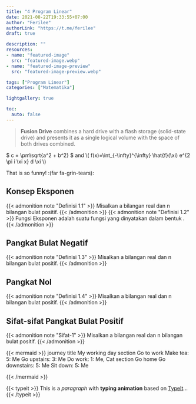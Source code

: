 ```yaml
---
title: "4 Program Linear"
date: 2021-08-22T19:33:55+07:00
author: "Ferilee"
authorLink: "https://t.me/ferilee"
draft: true

description: ""
resources:
- name: "featured-image"
  src: "featured-image.webp"
- name: "featured-image-preview"
  src: "featured-image-preview.webp"

tags: ["Program Linear"]
categories: ["Matematika"]

lightgallery: true

toc:
  auto: false
---
```


> **Fusion Drive** combines a hard drive with a flash storage (solid-state drive) and presents it as a single logical volume with the space of both drives combined.

$ c = \pm\sqrt{a^2 + b^2} $ and \\( f(x)=\int_{-\infty}^{\infty} \hat{f}(\xi) e^{2 \pi i \xi x} d \xi \\)

That is so funny! :(far fa-grin-tears):

<!--more-->

## Konsep Eksponen
{{< admonition note "Definisi 1.1" >}}
Misalkan a bilangan real dan n bilangan bulat positif.
{{< /admonition >}}
{{< admonition note "Definisi 1.2" >}}
Fungsi Eksponen adalah suatu fungsi yang dinyatakan dalam bentuk .
{{< /admonition >}}

## Pangkat Bulat Negatif
{{< admonition note "Definisi 1.3" >}}
Misalkan a bilangan real dan n bilangan bulat positif.
{{< /admonition >}}

## Pangkat Nol
{{< admonition note "Definisi 1.4" >}}
Misalkan a bilangan real dan n bilangan bulat positif.
{{< /admonition >}}

## Sifat-sifat Pangkat Bulat Positif
{{< admonition note "Sifat-1" >}}
Misalkan a bilangan real dan n bilangan bulat positif.
{{< /admonition >}}

{{< mermaid >}}
journey
    title My working day
    section Go to work
      Make tea: 5: Me
      Go upstairs: 3: Me
      Do work: 1: Me, Cat
    section Go home
      Go downstairs: 5: Me
      Sit down: 5: Me

{{< /mermaid >}}


{{< typeit >}}
This is a *paragraph* with **typing animation** based on [TypeIt](https://typeitjs.com/)...
{{< /typeit >}}
